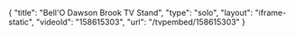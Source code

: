 {
    "title": "Bell'O Dawson Brook TV Stand",
    "type": "solo",
    "layout": "iframe-static",
    "videoId": "158615303",
    "url": "\/tvpembed\/158615303"
}